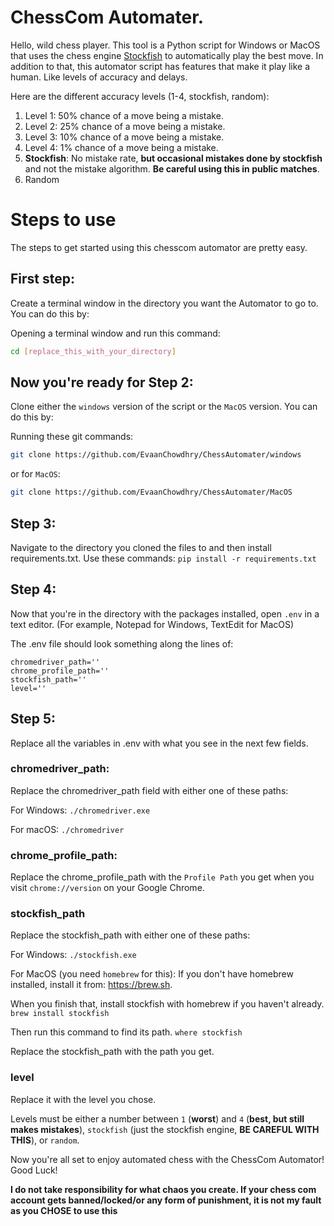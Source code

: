 # ChessCom Automater.

Hello, wild chess player. This tool is a Python script for Windows or MacOS that uses the chess engine [Stockfish](https://stockfishchess.org/) to automatically play the best move.
In addition to that, this automator script has features that make it play like a human. Like levels of accuracy and delays.

Here are the different accuracy levels (1-4, stockfish, random):

1. Level 1: 50% chance of a move being a mistake.
2. Level 2: 25% chance of a move being a mistake.
3. Level 3: 10% chance of a move being a mistake.
4. Level 4: 1% chance of a move being a mistake.
5. **Stockfish**: No mistake rate, **but occasional mistakes done by stockfish** and not the mistake algorithm. **Be careful using this in public matches**.
6. Random

# Steps to use

The steps to get started using this chesscom automator are pretty easy.

## First step: 

Create a terminal window in the directory you want the Automator to go to. You can do this by:

Opening a terminal window and run this command:

```bash
cd [replace_this_with_your_directory]
```

## Now you're ready for Step 2:

Clone either the `windows` version of the script or the `MacOS` version. You can do this by:

Running these git commands:

```bash
git clone https://github.com/EvaanChowdhry/ChessAutomater/windows
```

or for `MacOS`:

```bash
git clone https://github.com/EvaanChowdhry/ChessAutomater/MacOS
```

## Step 3:

Navigate to the directory you cloned the files to and then install requirements.txt. Use these commands:
`pip install -r requirements.txt`

## Step 4: 

Now that you're in the directory with the packages installed, open `.env` in a text editor. (For example, Notepad for Windows, TextEdit for MacOS)

The .env file should look something along the lines of:

```
chromedriver_path=''
chrome_profile_path=''
stockfish_path=''
level=''
```

## Step 5:
Replace all the variables in .env with what you see in the next few fields.

### chromedriver_path:

Replace the chromedriver_path field with either one of these paths:

For Windows:
`./chromedriver.exe`

For macOS:
`./chromedriver`

### chrome_profile_path:

Replace the chrome_profile_path with the `Profile Path` you get when you visit
`chrome://version` on your Google Chrome.

### stockfish_path

Replace the stockfish_path with either one of these paths:

For Windows:
`./stockfish.exe`

For MacOS (you need `homebrew` for this):
If you don't have homebrew installed, install it from: https://brew.sh.

When you finish that, install stockfish with homebrew if you haven't already.
`brew install stockfish`

Then run this command to find its path.
`where stockfish`

Replace the stockfish_path with the path you get.

### level
Replace it with the level you chose.

Levels must be either a number between `1` (**worst**) and `4` (**best, but still makes mistakes**), `stockfish` (just the stockfish engine, **BE CAREFUL WITH THIS**), or `random`.

Now you're all set to enjoy automated chess with the ChessCom Automator! Good Luck!



**I do not take responsibility for what chaos you create. If your chess com account gets banned/locked/or any form of punishment, it is not my fault as you CHOSE to use this**